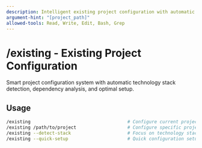 ```yaml
---
description: Intelligent existing project configuration with automatic technology stack detection and setup
argument-hint: "[project_path]"
allowed-tools: Read, Write, Edit, Bash, Grep
---
```


# /existing - Existing Project Configuration

Smart project configuration system with automatic technology stack detection, dependency analysis, and optimal setup.

## Usage
```bash
/existing                                    # Configure current project
/existing /path/to/project                   # Configure specific project path
/existing --detect-stack                     # Focus on technology stack detection
/existing --quick-setup                      # Quick configuration setup
```

<include component="components/analysis/codebase-discovery.md" />
<include component="components/analysis/dependency-mapping.md" />
<include component="components/planning/create-step-by-step-plan.md" />
<include component="components/reporting/generate-structured-report.md" /> 